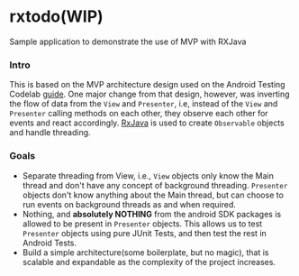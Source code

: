 # rxtodo(WIP)
Sample application to demonstrate the use of MVP with RXJava

### Intro
This is based on the MVP architecture design used on the Android Testing Codelab [guide](https://codelabs.developers.google.com/codelabs/android-testing/index.html#0). One major change from that design, however, was inverting the flow of data from the `View` and `Presenter`, i.e, instead of the `View` and `Presenter` calling methods on each other, they observe each other for events and react accordingly. [RxJava](https://github.com/ReactiveX/RxJava) is used to create `Observable` objects and handle threading.

### Goals
- Separate threading from View, i.e., `View` objects only know the Main thread and don't have any concept of background threading. `Presenter` objects don't know anything about the Main thread, but can choose to run events on background threads as and when required.
- Nothing, and **absolutely NOTHING** from the android SDK packages is allowed to be present in `Presenter` objects. This allows us to test `Presenter` objects using pure JUnit Tests, and then test the rest in Android Tests.
- Build a simple architecture(some boilerplate, but no magic), that is scalable and expandable as the complexity of the project increases.
